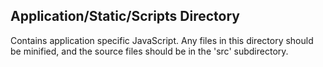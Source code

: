 ## Application/Static/Scripts Directory

Contains application specific JavaScript. Any files in this directory should be minified, and the
source files should be in the 'src' subdirectory.
